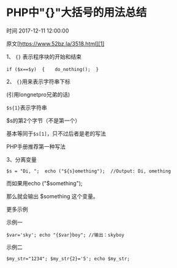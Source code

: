 # PHP中"{}"大括号的用法总结

 时间 2017-12-11 12:00:00  

原文[https://www.52bz.la/3518.html][1]


1、 `{}` 表示程序块的开始和结束

    if ($x==$y)  {  　do_nothing();  }

2、 `{}`用来表示字符串下标

(引用longnetpro兄弟的话)

`$s{1}`表示字符串

$s的第2个字节（不是第一个）

基本等同于`$s[1]`，只不过后者是老的写法

PHP手册推荐第一种写法 

3、分离变量

    $s = "Di, ";  echo ("${s}omething");  //Output: Di, omething

而如果用echo ("$something");

那么就会输出 $something 这个变量。 

更多示例

示例一

    $var='sky'; echo "{$var}boy"; //输出：skyboy

示例二

    $my_str="1234"; $my_str{2}='5'; echo $my_str;

[1]: https://www.52bz.la/3518.html
